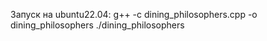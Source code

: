 Запуск на ubuntu22.04: g++ -c dining_philosophers.cpp -o dining_philosophers ./dining_philosophers

